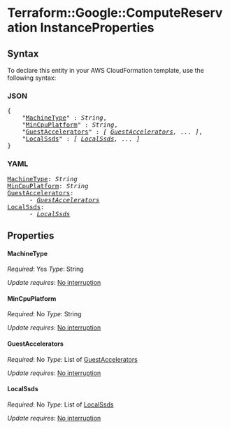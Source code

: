 # Terraform::Google::ComputeReservation InstanceProperties

## Syntax

To declare this entity in your AWS CloudFormation template, use the following syntax:

### JSON

<pre>
{
    "<a href="#machinetype" title="MachineType">MachineType</a>" : <i>String</i>,
    "<a href="#mincpuplatform" title="MinCpuPlatform">MinCpuPlatform</a>" : <i>String</i>,
    "<a href="#guestaccelerators" title="GuestAccelerators">GuestAccelerators</a>" : <i>[ <a href="instanceproperties-guestaccelerators.md">GuestAccelerators</a>, ... ]</i>,
    "<a href="#localssds" title="LocalSsds">LocalSsds</a>" : <i>[ <a href="instanceproperties-localssds.md">LocalSsds</a>, ... ]</i>
}
</pre>

### YAML

<pre>
<a href="#machinetype" title="MachineType">MachineType</a>: <i>String</i>
<a href="#mincpuplatform" title="MinCpuPlatform">MinCpuPlatform</a>: <i>String</i>
<a href="#guestaccelerators" title="GuestAccelerators">GuestAccelerators</a>: <i>
      - <a href="instanceproperties-guestaccelerators.md">GuestAccelerators</a></i>
<a href="#localssds" title="LocalSsds">LocalSsds</a>: <i>
      - <a href="instanceproperties-localssds.md">LocalSsds</a></i>
</pre>

## Properties

#### MachineType

_Required_: Yes
_Type_: String

_Update requires_: [No interruption](https://docs.aws.amazon.com/AWSCloudFormation/latest/UserGuide/using-cfn-updating-stacks-update-behaviors.html#update-no-interrupt)

#### MinCpuPlatform

_Required_: No
_Type_: String

_Update requires_: [No interruption](https://docs.aws.amazon.com/AWSCloudFormation/latest/UserGuide/using-cfn-updating-stacks-update-behaviors.html#update-no-interrupt)

#### GuestAccelerators

_Required_: No
_Type_: List of <a href="instanceproperties-guestaccelerators.md">GuestAccelerators</a>

_Update requires_: [No interruption](https://docs.aws.amazon.com/AWSCloudFormation/latest/UserGuide/using-cfn-updating-stacks-update-behaviors.html#update-no-interrupt)

#### LocalSsds

_Required_: No
_Type_: List of <a href="instanceproperties-localssds.md">LocalSsds</a>

_Update requires_: [No interruption](https://docs.aws.amazon.com/AWSCloudFormation/latest/UserGuide/using-cfn-updating-stacks-update-behaviors.html#update-no-interrupt)

